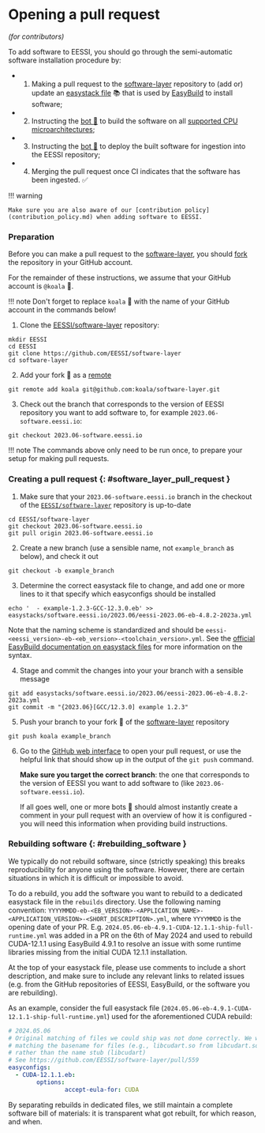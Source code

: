 # Opening a pull request

*(for contributors)*

To add software to EESSI, you should go through the semi-automatic software installation procedure by:

* 1) Making a pull request to the [software-layer](https://github.com/EESSI/software-layer) repository
     to (add or) update an [easystack file](https://docs.easybuild.io/easystack-files) :books: that is used by
     [EasyBuild](https://docs.easybuild.io/) to install software;
* 2) Instructing the [bot :robot:](../bot.md) to build the software on all [supported CPU microarchitectures](../software_layer/cpu_targets.md);
* 3) Instructing the [bot :robot:](../bot.md) to deploy the built software for ingestion into the EESSI repository;
* 4) Merging the pull request once CI indicates that the software has been ingested. :white_check_mark:

!!! warning

    Make sure you are also aware of our [contribution policy](contribution_policy.md) when adding software to EESSI.

### Preparation

Before you can make a pull request to the [software-layer](https://github.com/EESSI/software-layer),
you should [fork](https://docs.github.com/en/get-started/quickstart/fork-a-repo) the repository in your GitHub account.

For the remainder of these instructions, we assume that your GitHub account is `@koala` :koala:.

!!! note
    Don't forget to replace `koala` :koala: with the name of your GitHub account in the commands below!

1) Clone the [EESSI/software-layer](https://github.com/EESSI/software-layer) repository:

```
mkdir EESSI
cd EESSI
git clone https://github.com/EESSI/software-layer
cd software-layer
```

2) Add your fork :koala: as a [remote](https://docs.github.com/en/get-started/getting-started-with-git/about-remote-repositories)

```
git remote add koala git@github.com:koala/software-layer.git
```

3) Check out the branch that corresponds to the version of EESSI repository you want to add software to,
   for example `2023.06-software.eessi.io`:

```
git checkout 2023.06-software.eessi.io
```

!!! note
    The commands above only need to be run once, to prepare your setup for making pull requests.

### Creating a pull request {: #software_layer_pull_request }

1) Make sure that your `2023.06-software.eessi.io` branch in the checkout of the
  [`EESSI/software-layer`](https://github.com/EESSI/software-layer) repository is up-to-date

```
cd EESSI/software-layer
git checkout 2023.06-software.eessi.io 
git pull origin 2023.06-software.eessi.io 
```

2) Create a new branch (use a sensible name, not `example_branch` as below), and check it out

```shell
git checkout -b example_branch
```

3) Determine the correct easystack file to change, and add one or more lines to it that specify which
   easyconfigs should be installed

```shell
echo '  - example-1.2.3-GCC-12.3.0.eb' >> easystacks/software.eessi.io/2023.06/eessi-2023.06-eb-4.8.2-2023a.yml
```
Note that the naming scheme is standardized and should be `eessi-<eessi_version>-eb-<eb_version>-<toolchain_version>.yml`. See the [official EasyBuild documentation on easystack files](https://docs.easybuild.io/easystack-files/) for more information on the syntax.

4) Stage and commit the changes into your your branch with a sensible message

```shell
git add easystacks/software.eessi.io/2023.06/eessi-2023.06-eb-4.8.2-2023a.yml
git commit -m "{2023.06}[GCC/12.3.0] example 1.2.3"
```

5) Push your branch to your fork :koala: of the [software-layer](https://github.com/EESSI/software-layer) repository

```shell
git push koala example_branch
```

6) Go to the [GitHub web interface](https://github.com/EESSI/software-layer) to open your pull request,
   or use the helpful link that should show up in the output of the `git push` command.

   **Make sure you target the correct branch**: the one that corresponds to the version of EESSI you want to add
   software to (like `2023.06-software.eessi.io`).

   If all goes well, one or more bots :robot: should almost instantly create a comment in your pull request
   with an overview of how it is configured - you will need this information when providing build instructions.

### Rebuilding software {: #rebuilding_software } 
We typically do not rebuild software, since (strictly speaking) this breaks reproducibility for anyone using the software. However, there are certain situations in which it is difficult or impossible to avoid.

To do a rebuild, you add the software you want to rebuild to a dedicated easystack file in the `rebuilds` directory. Use the following naming convention: `YYYYMMDD-eb-<EB_VERSION>-<APPLICATION_NAME>-<APPLICATION_VERSION>-<SHORT_DESCRIPTION>.yml`, where `YYYYMMDD` is the opening date of your PR. E.g. `2024.05.06-eb-4.9.1-CUDA-12.1.1-ship-full-runtime.yml` was added in a PR on the 6th of May 2024 and used to rebuild CUDA-12.1.1 using EasyBuild 4.9.1 to resolve an issue with some runtime libraries missing from the initial CUDA 12.1.1 installation.

At the top of your easystack file, please use comments to include a short description, and make sure to include any relevant links to related issues (e.g. from the GitHub repositories of EESSI, EasyBuild, or the software you are rebuilding).

As an example, consider the full easystack file (`2024.05.06-eb-4.9.1-CUDA-12.1.1-ship-full-runtime.yml`) used for the aforementioned CUDA rebuild: 

```yaml
# 2024.05.06
# Original matching of files we could ship was not done correctly. We were
# matching the basename for files (e.g., libcudart.so from libcudart.so.12)
# rather than the name stub (libcudart)
# See https://github.com/EESSI/software-layer/pull/559
easyconfigs:
  - CUDA-12.1.1.eb:
        options:
                accept-eula-for: CUDA
```

By separating rebuilds in dedicated files, we still maintain a complete software bill of materials: it is transparent what got rebuilt, for which reason, and when.
